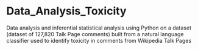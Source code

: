 # Data_Analysis_Toxicity
Data analysis and inferential statistical analysis using Python on a dataset (dataset of 127,820 Talk Page comments) built from a natural language classifier used to identify toxicity in comments from Wikipedia Talk Pages

